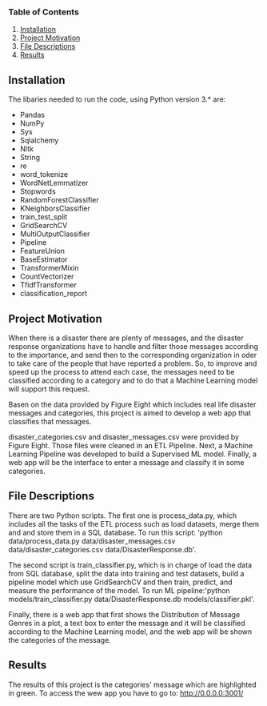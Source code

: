 ### Table of Contents

1. [Installation](#installation)
2. [Project Motivation](#motivation)
3. [File Descriptions](#files)
4. [Results](#results)

## Installation <a name="installation"></a>

The libaries needed to run the code, using Python version 3.* are:

* Pandas
* NumPy
* Sys
* Sqlalchemy
* Nltk
* String
* re
* word_tokenize
* WordNetLemmatizer
* Stopwords
* RandomForestClassifier
* KNeighborsClassifier
* train_test_split
* GridSearchCV
* MultiOutputClassifier
* Pipeline
* FeatureUnion
* BaseEstimator
* TransformerMixin
* CountVectorizer
* TfidfTransformer
* classification_report

## Project Motivation<a name="motivation"></a>

When there is a disaster there are plenty of messages, and the disaster response organizations have to handle and filter those messages according to the importance, and send then to the corresponding organization in oder to take care of the people that have reported a problem. So, to improve and speed up the process to attend each case, the messages need to be classified according to a category and to do that a Machine Learning model will support this request.

Basen on the data provided by Figure Eight which includes real life disaster messages and categories, this project is aimed to develop a web app that classifies that messages.  

disaster_categories.csv and disaster_messages.csv were provided by Figure Eight. Those files were cleaned in an ETL Pipeline. Next, a Machine Learning Pipeline was developed to build a Supervised ML model. Finally, a web app will be the interface to enter a message and classify it in some categories.

## File Descriptions <a name="files"></a>

There are two Python scripts. The first one is process_data.py, which includes all the tasks of the ETL process such as load datasets, merge them and and store them in a SQL database. To run this script: 'python data/process_data.py data/disaster_messages.csv data/disaster_categories.csv data/DisasterResponse.db'. 

The second script is train_classifier.py, which is in charge of load the data from SQL database, split the data into training and test datasets, build a pipeline model which use GridSearchCV and then train, predict, and measure the performance of the model. To run ML pipeline:'python models/train_classifier.py data/DisasterResponse.db models/classifier.pkl'. 

Finally, there is a web app that first shows the Distribution of Message Genres in a plot, a text box to enter the message and it will be classified according to the Machine Learning model, and the web app will be shown the categories of the message.


## Results<a name="results"></a>

The results of this project is the categories' message which are highlighted in green. To access the wew app you have to go to: http://0.0.0.0:3001/


